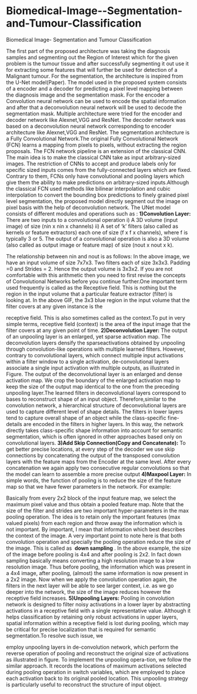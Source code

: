 # Biomedical-Image--Segmentation-and-Tumour-Classification
Biomedical Image- Segmentation and Tumour Classification

The first part of the proposed architecture was taking the diagnosis samples and
segmenting out the Region of Interest which for the given problem is the tumour
tissue and after successfully segmenting it out use it for extracting some features
that will further be used for detection of a Malignant tumour. For the segmentation,
the architecture is inspired from the U-Net model(​Paper)​. The model used in the
proposed system consists of a encoder and a decoder for predicting a pixel level
mapping between the diagnosis image and the segmentation mask. For the encoder
a Convolution neural network can be used to encode the spatial information and
after that a deconvolution neural network will be used to decode the segmentation
mask. Multiple architecture were tried for the encoder and decoder network like
Alexnet,VGG and ResNet. The decoder network was based on a deconvolution
neural network corresponding to encoder architecture like Alexnet,VGG and ResNet.
The segmentation architecture is a Fully Convolutional Network.The original Fully
Convolutional Network (FCN) learns a mapping from pixels to pixels, without
extracting the region proposals. The FCN network pipeline is an extension of the
classical CNN. The main idea is to make the classical CNN take as input
arbitrary-sized images. The restriction of CNNs to accept and produce labels only for
specific sized inputs comes from the fully-connected layers which are fixed. Contrary
to them, FCNs only have convolutional and pooling layers which give them the ability
to make predictions on arbitrary-sized inputs.Although the classical FCN used
methods like bilinear interpolation and cubic interpolation to convert the bounding
box predictions to finely grained pixel level segmentation, the proposed model
directly segment out the image on pixel basis with the help of deconvolution network.
The UNet model consists of different modules and operations such as :
**1)Convolution Layer:**
There are two inputs to a convolutional operation
i) A 3D volume (input image) of size (nin x nin x channels)
ii) A set of ‘k’ filters (also called as kernels or feature extractors) each one of size (f x
f x channels), where f is typically 3 or 5.
The output of a convolutional operation is also a 3D volume (also called as output
image or feature map) of size (nout x nout x k).


The relationship between nin and nout is as follows:
In the above image, we have an input volume of size 7x7x3. Two filters each of size
3x3x3. Padding =0 and Strides = 2. Hence the output volume is 3x3x2. If you are not
comfortable with this arithmetic then you need to first revise the concepts of
Convolutional Networks before you continue further.One important term used
frequently is called as the Receptive field. This is nothing but the region in the input
volume that a particular feature extractor (filter) is looking at. In the above GIF, the
3x3 blue region in the input volume that the filter covers at any given instance is the


receptive field. This is also sometimes called as the context.To put in very simple
terms, receptive field (context) is the area of the input image that the filter covers at
any given point of time.
**2)Deconvolution Layer:**
The output of an unpooling layer is an enlarged, yet sparse activation map. The
deconvolution layers densify the sparseactivations obtained by unpooling through
convolution-like operations with multiple learned filters. However, contrary to
convolutional layers, which connect multiple input activations within a filter window to a
single activation, de-convolutional layers associate a single input activation with multiple
outputs, as illustrated in Figure. The output of the deconvolutional layer is an enlarged
and dense activation map. We crop the boundary of the enlarged activation map to keep
the size of the output map identical to the one from the preceding unpooling layer.The
learned filters in deconvolutional layers correspond to bases to reconstruct shape of an
input object. Therefore,similar to the convolution network, a hierarchical structure of
deconvolutional layers are used to capture different level of shape details. The filters in
lower layers tend to capture overall shape of an object while the class-specific fine-details
are encoded in the filters in higher layers. In this way, the network directly takes
class-specific shape information into account for semantic segmentation, which is often
ignored in other approaches based only on convolutional layers.
**3)Add Skip Connection(Copy and Concatenate):**
To get better precise locations, at every step of the decoder we use skip connections
by concatenating the output of the transposed convolution layers with the feature
maps from the Encoder at the same level.
After every concatenation we again apply two consecutive regular convolutions so
that the model can learn to assemble a more precise output
**4)Maxpool Layer:**
In simple words, the function of pooling is to reduce the size of the feature map so
that we have fewer parameters in the network.
For example:


Basically from every 2x2 block of the input feature map, we select the maximum
pixel value and thus obtain a pooled feature map. Note that the size of the filter and
strides are two important hyper-parameters in the max pooling operation.
The idea is to retain only the important features (max valued pixels) from each region
and throw away the information which is not important. By important, I mean that
information which best describes the context of the image.
A very important point to note here is that both convolution operation and specially
the pooling operation reduce the size of the image. This is called as ​ **down
sampling** ​. In the above example, the size of the image before pooling is 4x4 and
after pooling is 2x2. In fact down sampling basically means converting a high
resolution image to a low resolution image.
Thus before pooling, the information which was present in a 4x4 image, after
pooling, (almost) the same information is now present in a 2x2 image.
Now when we apply the convolution operation again, the filters in the next layer will
be able to see larger context, i.e. as we go deeper into the network, the size of the
image reduces however the receptive field increases.
**5)Unpooling Layers:**
Pooling in convolution network is designed to filter noisy activations in a lower layer by
abstracting activations in a receptive field with a single representative value. Although it
helps classification by retaining only robust activations in upper layers, spatial
information within a receptive field is lost during pooling, which may be critical for
precise localization that is required for semantic segmentation.To resolve such issue, we


employ unpooling layers in de-convolution network, which perform the reverse operation
of pooling and reconstruct the original size of activations as illustrated in figure. To
implement the unpooling opera-tion, we follow the similar approach​. It ​records the
locations of maximum activations selected during pooling operation in switch variables,
which are employed to place each activation back to its original pooled location. This
unpooling strategy is particularly useful to reconstruct the structure of input object.


